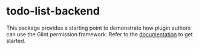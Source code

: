 # todo-list-backend

This package provides a starting point to demonstrate how plugin authors can use the Glint permission framework. Refer to the [documentation](https://glint.io/docs/permissions/plugin-authors/01-setup) to get started.

